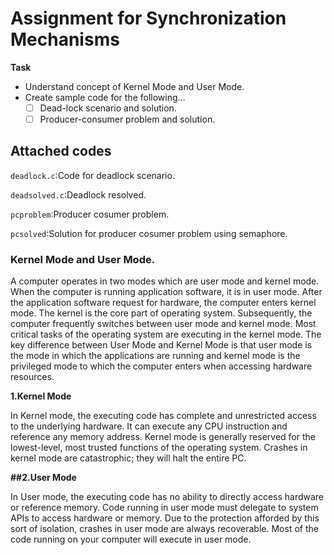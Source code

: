 # Assignment for Synchronization Mechanisms

**Task**

*  Understand concept of Kernel Mode and User Mode.
*  Create sample code for the following...
	* [ ]  Dead-lock scenario and solution.
	* [ ]  Producer-consumer problem and solution.
 
## Attached codes

``deadlock.c``:Code for deadlock scenario.

``deadsolved.c``:Deadlock resolved.

``pcproblem``:Producer cosumer problem.

``pcsolved``:Solution for producer cosumer problem using semaphore.


### Kernel Mode and User Mode.

  A computer operates in two modes which are user mode and kernel mode. When the computer is running application software, it is in user mode. After the application software request for hardware, the
computer enters kernel mode. The kernel is the core part of operating system. Subsequently, the computer
frequently switches between user mode and kernel mode. Most critical tasks of the operating system are
executing in the kernel mode. The key difference between User Mode and Kernel Mode is that user mode is
the mode in which the applications are running and kernel mode is the privileged mode to which the
computer enters when accessing hardware resources.


**1.Kernel Mode**

  In Kernel mode, the executing code has complete and unrestricted access to the underlying hardware. It can execute any CPU instruction and reference any memory address. Kernel mode is generally reserved for the lowest-level, most trusted functions of the operating system. Crashes in kernel mode are catastrophic; they will halt the entire PC. 


**##2.User Mode**

  In User mode, the executing code has no ability to directly access hardware or reference memory. Code running in user mode must delegate to system APIs to access hardware or memory. Due to the protection afforded by this sort of isolation, crashes in user mode are always recoverable. Most of the code running on your computer will execute in user mode. 
